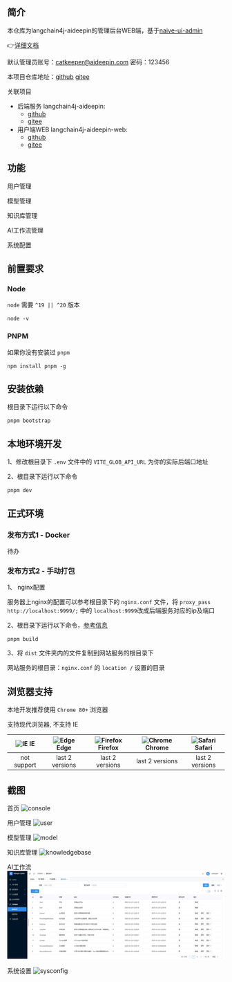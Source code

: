 ## 简介

本仓库为langchain4j-aideepin的管理后台WEB端，基于[naive-ui-admin](https://github.com/jekip/naive-ui-admin)

👉[详细文档](https://github.com/moyangzhan/langchain4j-aideepin/wiki)

默认管理员账号：catkeeper@aideepin.com 密码：123456

本项目仓库地址：[github](https://github.com/moyangzhan/langchain4j-aideepin-admin) [gitee](https://gitee.com/moyangzhan/langchain4j-aideepin-admin)

关联项目

* 后端服务 langchain4j-aideepin:
  * [github](https://github.com/moyangzhan/langchain4j-aideepin)
  * [gitee](https://gitee.com/moyangzhan/langchain4j-aideepin)
* 用户端WEB langchain4j-aideepin-web:
  * [github](https://github.com/moyangzhan/langchain4j-aideepin-web)
  * [gitee](https://gitee.com/moyangzhan/langchain4j-aideepin-web)

## 功能

用户管理

模型管理

知识库管理

AI工作流管理

系统配置

## 前置要求

### Node

`node` 需要 `^19 || ^20` 版本

```shell
node -v
```

### PNPM

如果你没有安装过 `pnpm`

```shell
npm install pnpm -g
```

## 安装依赖

根目录下运行以下命令

```shell
pnpm bootstrap
```

## 本地环境开发

1、修改根目录下 `.env` 文件中的 `VITE_GLOB_API_URL` 为你的实际后端口地址

2、根目录下运行以下命令

```shell
pnpm dev
```

## 正式环境

### 发布方式1 - Docker

待办

### 发布方式2 - 手动打包

1、 nginx配置

服务器上nginx的配置可以参考根目录下的 `nginx.conf` 文件，将 `proxy_pass http://localhost:9999/;` 中的 `localhost:9999`改成后端服务对应的ip及端口

2、根目录下运行以下命令，[参考信息](https://cn.vitejs.dev/guide/static-deploy.html#building-the-app)

```shell
pnpm build
```

3、将 `dist` 文件夹内的文件复制到网站服务的根目录下

网站服务的根目录：`nginx.conf` 的 `location /` 设置的目录

## 浏览器支持

本地开发推荐使用 `Chrome 80+` 浏览器

支持现代浏览器, 不支持 IE

| ![IE](https://raw.githubusercontent.com/alrra/browser-logos/master/src/edge/edge_48x48.png) IE | ![Edge](https://raw.githubusercontent.com/alrra/browser-logos/master/src/edge/edge_48x48.png) Edge | ![Firefox](https://raw.githubusercontent.com/alrra/browser-logos/master/src/firefox/firefox_48x48.png)Firefox | ![Chrome](https://raw.githubusercontent.com/alrra/browser-logos/master/src/chrome/chrome_48x48.png)Chrome | ![Safari](https://raw.githubusercontent.com/alrra/browser-logos/master/src/safari/safari_48x48.png)Safari |
| :------------------------------------------------------------------------------------------: | :----------------------------------------------------------------------------------------------: | :---------------------------------------------------------------------------------------------------------: | :-----------------------------------------------------------------------------------------------------: | :-----------------------------------------------------------------------------------------------------: |
|                                         not support                                         |                                         last 2 versions                                         |                                               last 2 versions                                               |                                             last 2 versions                                             |                                             last 2 versions                                             |

## 截图

首页
![console](image/README/console.png)

用户管理
![user](image/README/user.png)

模型管理
![model](image/README/model.png)

知识库管理
![knowledgebase](image/README/knowledgebase.png)

AI工作流
![workflow](image/README/workflow.png)

系统设置
![sysconfig](image/README/sysconfig.png)
